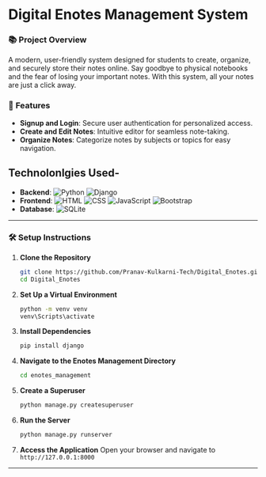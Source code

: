 # Digital Enotes Management System

### 📚 **Project Overview**
A modern, user-friendly system designed for students to create, organize, and securely store their notes online. Say goodbye to physical notebooks and the fear of losing your important notes. With this system, all your notes are just a click away.

### 🚀 **Features**

- **Signup and Login**: Secure user authentication for personalized access.
- **Create and Edit Notes**: Intuitive editor for seamless note-taking.
- **Organize Notes**: Categorize notes by subjects or topics for easy navigation.

## Technolonlgies Used-
 
- **Backend**: ![Python](https://img.shields.io/badge/Python-3776AB?style=flat-square&logo=python&logoColor=white) ![Django](https://img.shields.io/badge/Django-092E20?style=flat-square&logo=django&logoColor=white)
- **Frontend**: ![HTML](https://img.shields.io/badge/HTML5-E34F26?style=flat-square&logo=html5&logoColor=white) ![CSS](https://img.shields.io/badge/CSS3-1572B6?style=flat-square&logo=css3&logoColor=white) ![JavaScript](https://img.shields.io/badge/JavaScript-F7DF1E?style=flat-square&logo=javascript&logoColor=black) ![Bootstrap](https://img.shields.io/badge/Bootstrap-7952B3?style=flat-square&logo=bootstrap&logoColor=white)
- **Database**: ![SQLite](https://img.shields.io/badge/SQLite-003B57?style=flat-square&logo=sqlite&logoColor=white)


---

### 🛠️ **Setup Instructions**

1. **Clone the Repository**
   ```bash
   git clone https://github.com/Pranav-Kulkarni-Tech/Digital_Enotes.git
   cd Digital_Enotes
   ```

2. **Set Up a Virtual Environment**
   ```bash
   python -m venv venv
   venv\Scripts\activate
   ```

3. **Install Dependencies**
   ```bash
   pip install django
   ```

4. **Navigate to the Enotes Management Directory**
   ```bash
   cd enotes_management
   ```

5. **Create a Superuser**
   ```bash
   python manage.py createsuperuser
   ```

6. **Run the Server**
   ```bash
   python manage.py runserver
   ```

7. **Access the Application**
   Open your browser and navigate to `http://127.0.0.1:8000`

---
